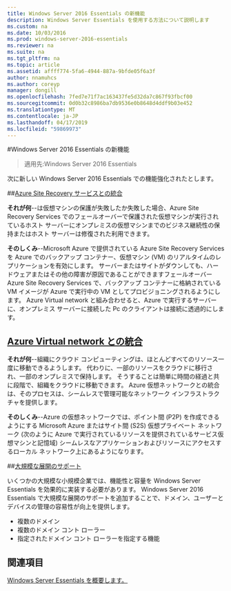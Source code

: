 ```yaml
---
title: Windows Server 2016 Essentials の新機能
description: Windows Server Essentials を使用する方法について説明します
ms.custom: na
ms.date: 10/03/2016
ms.prod: windows-server-2016-essentials
ms.reviewer: na
ms.suite: na
ms.tgt_pltfrm: na
ms.topic: article
ms.assetid: affff774-5fa6-4944-887a-9bfde05f6a3f
author: nnamuhcs
ms.author: coreyp
manager: dongill
ms.openlocfilehash: 7fed7e71f7ac163437fe5d32da7c867f93fbcf00
ms.sourcegitcommit: 0d0b32c8986ba7db9536e0b8648d4ddf9b03e452
ms.translationtype: MT
ms.contentlocale: ja-JP
ms.lasthandoff: 04/17/2019
ms.locfileid: "59869973"
---
```

#<a name="whats-new-in-windows-server-2016-essentials"></a>Windows Server 2016 Essentials の新機能

> 適用先:Windows Server 2016 Essentials

次に新しい Windows Server 2016 Essentials での機能強化されたとします。

##<a name="integration-with-azure-site-recovery-servicesazure-site-recovery-services-integrationmd"></a>[Azure Site Recovery サービスとの統合](azure-site-recovery-services-integration.md)

**それが何**--は仮想マシンの保護が失敗したか失敗した場合、Azure Site Recovery Services でのフェールオーバーで保護された仮想マシンが実行されているホスト サーバーにオンプレミスの仮想マシンまでのビジネス継続性の保持またはホスト サーバーは修復された利用できます。 

**そのしくみ**--Microsoft Azure で提供されている Azure Site Recovery Services を Azure でのバックアップ コンテナー、仮想マシン (VM) のリアルタイムのレプリケーションを有効にします。 サーバーまたはサイトがダウンしても、ハードウェアまたはその他の障害が原因であることができますフェールオーバー Azure Site Recovery Services で、バックアップ コンテナーに格納されている VM イメージが Azure で実行中の VM としてプロビジョニングされるようにします。 Azure Virtual network と組み合わせると、Azure で実行するサーバーに、オンプレミス サーバーに接続した Pc のクライアントは接続に透過的にします。     
                                                                                                                                                                                                                                                                                                               

## <a name="integration-with-azure-virtual-networkazure-virtual-network-integrationmd"></a>[Azure Virtual network との統合](azure-virtual-network-integration.md)

**それが何**--組織にクラウド コンピューティングは、ほとんどすべてのリソース一度に移動できるようします。 代わりに、一部のリソースをクラウドに移行され、一部のオンプレミスで保持します。 そうすることは簡単に時間の経過と共に段階で、組織をクラウドに移動できます。 Azure 仮想ネットワークとの統合は、そのプロセスは、シームレスで管理可能なネットワーク インフラストラクチャを提供します。

**そのしくみ**--Azure の仮想ネットワークでは、ポイント間 (P2P) を作成できるようにする Microsoft Azure またはサイト間 (S2S) 仮想プライベート ネットワーク (次のように Azure で実行されているリソースを提供されているサービス仮想マシンと記憶域) シームレスなアプリケーションおよびリソースにアクセスするローカル ネットワーク上にあるようになります。



##<a name="support-for-larger-deploymentssupport-for-larger-deploymentsmd"></a>[大規模な展開のサポート](support-for-larger-deployments.md) 

いくつかの大規模な小規模企業では、機能性と容量を Windows Server Essentials を効果的に実装する必要があります。 Windows Server 2016 Essentials で大規模な展開のサポートを追加することで、ドメイン、ユーザーとデバイスの管理の容易性が向上を提供します。                                                                                                                                                                                                 

 - 複数のドメイン
 - 複数のドメイン コント ローラー                                                                                                                                                                                                                                        
 - 指定されたドメイン コント ローラーを指定する機能                                                                                                                                                                                                                   
                                                                                                                                                                                                                                                                                                                                                                                                                                                                                                                                                                                                                                                                                                       

<a name="see-also"></a>関連項目
--------

[Windows Server Essentials を概要します。](get-started.md)
